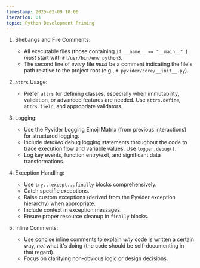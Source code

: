 ```yaml
---
timestamp: 2025-02-09 10:06
iteration: 01
topic: Python Development Priming
---
```


1.  Shebangs and File Comments:
    -   All executable files (those containing `if __name__ == "__main__":`) *must* start with `#!/usr/bin/env python3`.
    -   The second line of *every* file *must* be a comment indicating the file's path relative to the project root (e.g., `# pyvider/core/__init__.py`).

2.  `attrs` Usage:
    -    Prefer `attrs` for defining classes, especially when immutability, validation, or advanced features are needed.  Use `attrs.define`, `attrs.field`, and appropriate validators.

3.  Logging:
    -   Use the Pyvider Logging Emoji Matrix (from previous interactions) for structured logging.
    -   Include *detailed* debug logging statements throughout the code to trace execution flow and variable values.  Use `logger.debug()`.
    -   Log key events, function entry/exit, and significant data transformations.

4.  Exception Handling:
    -   Use `try...except...finally` blocks comprehensively.
    -   Catch specific exceptions.
    -   Raise custom exceptions (derived from the Pyvider exception hierarchy) when appropriate.
    -   Include context in exception messages.
    -   Ensure proper resource cleanup in `finally` blocks.

5.  Inline Comments:
    -   Use concise inline comments to explain *why* code is written a certain way, *not* what it's doing (the code should be self-documenting in that regard).
    -   Focus on clarifying non-obvious logic or design decisions.
